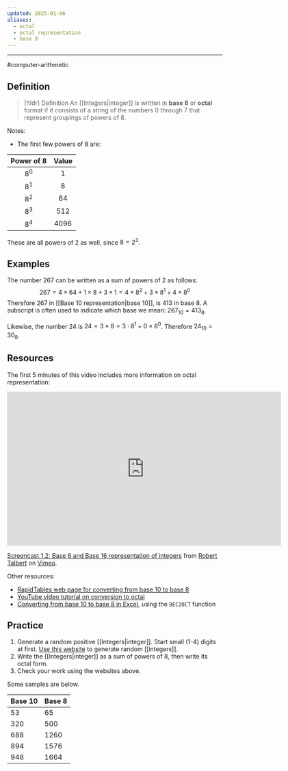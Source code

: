 ```yaml
---
updated: 2025-01-06
aliases:
  - octal
  - octal representation
  - base 8
---
```

---

#computer-arithmetic 

## Definition 

> [!tldr] Definition
> An [[Integers|integer]] is written in **base 8** or **octal** format if it consists of a string of the numbers $0$ through $7$ that represent groupings of powers of 8. 

Notes: 
- The first few powers of $8$ are: 

| Power of $8$ | Value |
| :------------: | :-----: |
| $8^0$        | $1$   |
| $8^1$        | $8$   |
| $8^2$        | $64$  |
| $8^3$        | $512$ |
| $8^4$        |  $4096$     |

These are all powers of $2$ as well, since $8 = 2^3$. 
## Examples 

The number $267$ can be written as a sum of powers of $2$ as follows: 
$$267 = 4 \times 64 + 1 \times 8 + 3 \times 1 = 4 \times 8^2 + 3 \times 8^1 + 4 \times 8^0$$
Therefore $267$ in [[Base 10 representation|base 10]], is $413$ in base 8.  A subscript is often used to indicate which base we mean: $267_{10} = 413_{8}$. 

Likewise, the number 24 is $24 = 3 \times 8 = 3 \cdot 8^1 + 0 \times 8^0$. Therefore $24_{10} = 30_8$. 
## Resources 

The first 5 minutes of this video includes more information on octal representation: 
<iframe src="https://player.vimeo.com/video/575939514?h=75dcd68fbc" width="640" height="360" frameborder="0" allow="autoplay; fullscreen; picture-in-picture" allowfullscreen></iframe>
<p><a href="https://vimeo.com/575939514">Screencast 1.2: Base 8 and Base 16 representation of integers</a> from <a href="https://vimeo.com/user132700952">Robert Talbert</a> on <a href="https://vimeo.com">Vimeo</a>.</p>

Other resources: 
- [RapidTables web page for converting from base 10 to base 8](https://www.rapidtables.com/convert/number/decimal-to-binary.html)
- [YouTube video tutorial on conversion to octal](https://www.youtube.com/watch?v=ayul1fmZd0Y)
- [Converting from base 10 to base 8 in Excel]([https://smallbusiness.chron.com/convert-decimals-binary-numbers-using-excel-39699.html](https://www.causal.app/formulae/dec2oct-excel)), using the `DEC2OCT` function
## Practice 

1. Generate a random positive [[Integers|integer]]. Start small (1-4) digits at first. [Use this website](https://www.random.org/integers/) to generate random [[integers]]. 
2. Write the [[Integers|integer]] as a sum of powers of 8, then write its octal form. 
3. Check your work using the websites above. 

Some samples are below. 


| Base 10 | Base 8 |
| ------- | ------ |
| 53      | 65     |
| 320     | 500    |
| 688     | 1260   |
| 894     | 1576   |
| 948     | 1664   |

